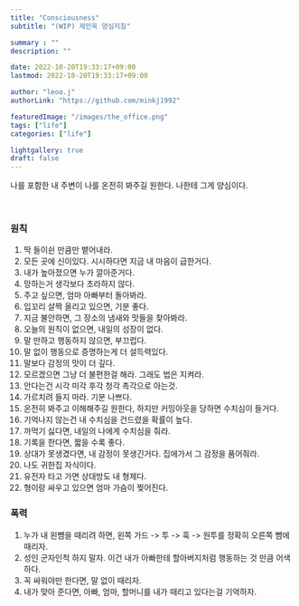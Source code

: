 ```yaml
---
title: "Consciousness"
subtitle: "(WIP) 제민욱 양심지침"

summary : ""
description: ""

date: 2022-10-20T19:33:17+09:00
lastmod: 2022-10-20T19:33:17+09:00

author: "leoo.j"
authorLink: "https://github.com/minkj1992"

featuredImage: "/images/the_office.png"
tags: ["life"]
categories: ["life"]

lightgallery: true
draft: false
---
```


나를 포함한 내 주변이 나를 온전히 봐주길 원한다. 나한테 그게 양심이다.
<!--more-->
<br />

### 원칙
1. 딱 들이쉰 만큼만 뱉어내라.
2. 모든 곳에 신이있다. 시시하다면 지금 내 마음이 급한거다.
3. 내가 높아졌으면 누가 깔아준거다.
4. 망하는거 생각보다 초라하지 않다.
5. 주고 싶으면, 엄마 아빠부터 돌아봐라.
6. 입꼬리 살짝 올리고 있으면, 기분 좋다.
7. 지금 불안하면, 그 장소의 냄새와 맛들을 찾아봐라.
8. 오늘의 원칙이 없으면, 내일의 성장이 없다.
9. 말 만하고 행동하지 않으면, 부끄럽다.
10. 말 없이 행동으로 증명하는게 더 설득력있다.
11. 말보다 감정의 맛이 더 깊다.
12. 모르겠으면 그냥 더 불편한걸 해라. 그래도 법은 지켜라.
13. 안다는건 시각 미각 후각 청각 촉각으로 아는것.
14. 가르치려 들지 마라. 기분 나쁘다.
15. 온전히 봐주고 이해해주길 원한다, 하지만 커밍아웃을 당하면 수치심이 들거다.
16. 기억나지 않는건 내 수치심을 건드렸을 확률이 높다.
17. 까먹기 싫다면, 내일의 나에게 수치심을 줘라.
18. 기록을 한다면, 짧을 수록 좋다.
19. 상대가 못생겼다면, 내 감정이 못생긴거다. 집에가서 그 감정을 품어줘라.
20. 나도 귀한집 자식이다.
21. 유전자 타고 가면 상대방도 내 형제다.
22. 형이랑 싸우고 있으면 엄마 가슴이 찢어진다.


### 폭력
1. 누가 내 왼뺨을 때리려 하면, 왼쪽 가드 -> 투 -> 훅 -> 원투를 정확히 오른쪽 뺨에 때리자.
2. 성인 군자인척 하지 말자. 이건 내가 아빠한테 할아버지처럼 행동하는 것 만큼 어색하다.
3. 꼭 싸워야만 한다면, 말 없이 때리자.
4. 내가 맞아 준다면, 아빠, 엄마, 할머니를 내가 때리고 있다는걸 기억하자.


